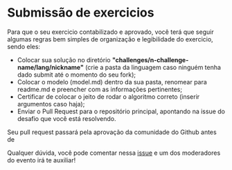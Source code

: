 # Submissão de exercicios

Para que o seu exercicio contabilizado e aprovado, você terá que seguir algumas regras bem simples de organização e legibilidade do exercicio, sendo eles: 

- Colocar sua solução no diretório **"challenges/n-challenge-name/lang/nickname"** (crie a pasta da linguagem caso ninguém tenha dado submit até o momento do seu fork);
- Colocar o modelo (model.md) dentro da sua pasta, renomear para readme.md e preencher com as informações pertinentes;
- Certificar de colocar o jeito de rodar o algoritmo correto (inserir argumentos caso haja);
- Enviar o Pull Request para o repositório principal, apontando na issue do desafio que você está resolvendo.

Seu pull request passará pela aprovação da comunidade do Github antes de 

Qualquer dúvida, você pode comentar nessa [issue](https://nsei.com) e um dos moderadores do evento irá te auxiliar!